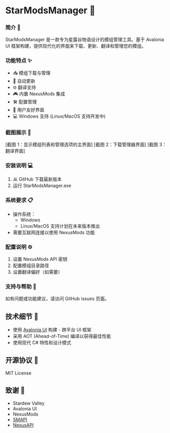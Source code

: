 # StarModsManager 🌟

### 简介 📖
StarModsManager 是一款专为星露谷物语设计的模组管理工具。基于 Avalonia UI 框架构建，提供现代化的界面来下载、更新、翻译和管理您的模组。

### 功能特点 ✨
- 📥 模组下载与管理
- 🔄 自动更新
- 🌐 翻译支持
- 🎮 内置 NexusMods 集成
- 🛠️ 配置管理
- 🎨 用户友好界面
- 💻 Windows 支持 (Linux/MacOS 支持开发中)

### 截图展示 📸
[截图 1：显示模组列表和管理选项的主界面]
[截图 2：下载管理器界面]
[截图 3：翻译界面]

### 安装说明 💻
1. 从 GitHub 下载最新版本
2. 运行 StarModsManager.exe

### 系统要求 📋
- 操作系统：
    - Windows
    - Linux/MacOS 支持计划在未来版本推出
- 需要互联网连接以使用 NexusMods 功能

### 配置说明 ⚙️
1. 设置 NexusMods API 密钥
2. 配置模组目录路径
3. 设置翻译偏好（如需要）

### 支持与帮助 🤝
如有问题或功能建议，请访问 GitHub issues 页面。

## 技术细节 🔧
- 使用 [Avalonia UI](https://avaloniaui.net/) 构建 - 跨平台 UI 框架
- 采用 AOT (Ahead-of-Time) 编译以获得最佳性能
- 使用现代 C# 特性和设计模式

## 开源协议 📄
MIT License

## 致谢 🙏
- Stardew Valley
- Avalonia UI
- NexusMods
- [SMAPI](https://github.com/Pathoschild/SMAPI)
- [NexusAPI](https://github.com/tstavrianos/NexusAPI)